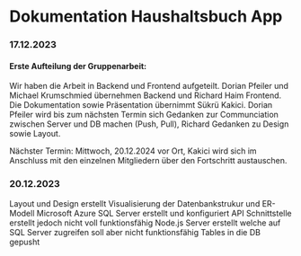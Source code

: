 # Dokumentation Haushaltsbuch App

### 17.12.2023

#### Erste Aufteilung der Gruppenarbeit:

Wir haben die Arbeit in Backend und Frontend aufgeteilt. Dorian Pfeiler und Michael Krumschmied übernehmen Backend und Richard Haim Frontend. 
Die Dokumentation sowie Präsentation übernimmt Sükrü Kakici.
Dorian Pfeiler wird bis zum nächsten Termin sich Gedanken zur Communciation zwischen Server und DB machen (Push, Pull), Richard Gedanken zu Design sowie Layout.

Nächster Termin: Mittwoch, 20.12.2024 vor Ort, Kakici wird sich im Anschluss mit den einzelnen Mitgliedern über den Fortschritt austauschen.

### 20.12.2023

Layout und Design erstellt
Visualisierung der Datenbankstrukur und ER-Modell
Microsoft Azure SQL Server erstellt und konfiguriert 
API Schnittstelle erstellt jedoch nicht voll funktionsfähig
Node.js Server erstellt welche auf SQL Server zugreifen soll aber nicht funktionsfähig
Tables in die DB gepusht
